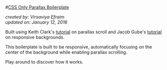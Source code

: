 #[CSS Only Parallax Boilerplate](http://virsaviya.github.io/CSS-Only-Parallax-Boilerplate/)

*created by: Virsaviya Efraim*  
*updated on: January 12, 2016*

Built using Keith Clark's [tutorial](http://keithclark.co.uk/articles/pure-css-parallax-websites/) on parallax scroll and Jacob Gube's [tutorial](http://sixrevisions.com/css/responsive-background-image/) on responsive backgrounds.  

This boilerplate is built to be responsive, automatically focusing on the center of the background while enabling parallax scrolling.

Play around to discover how it works.